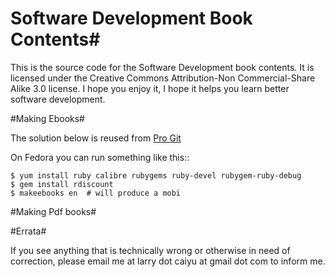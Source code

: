 # Software Development Book Contents#

This is the source code for the Software Development book contents.  It is licensed under
the Creative Commons Attribution-Non Commercial-Share Alike 3.0 license.  I
hope you enjoy it, I hope it helps you learn better software development. 

#Making Ebooks#

The solution below is reused from [Pro Git](http://github.com/progit/progit)

On Fedora you can run something like this::

    $ yum install ruby calibre rubygems ruby-devel rubygem-ruby-debug 
    $ gem install rdiscount
    $ makeebooks en  # will produce a mobi

#Making Pdf books#

#Errata#

If you see anything that is technically wrong or otherwise in need of
correction, please email me at larry dot caiyu at gmail dot com to inform me.
